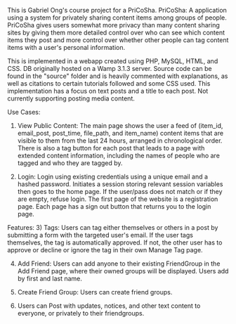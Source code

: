 This is Gabriel Ong's course project for a PriCoSha.
PriCoSha: A application using a system for privately sharing content items among groups of people. PriCoSha gives users somewhat more privacy than many content sharing sites by giving them more detailed control over who can see which content items they post and more control over whether other people can tag content items with a user's personal information.

This is implemented in a webapp created using PHP, MySQL, HTML, and CSS. DB originally hosted on a Wamp 3.1.3 server.
Source code can be found in the "source" folder and is heavily commented with explanations, as well as citations to certain tutorials followed and some CSS used.
This implementation has a focus on text posts and a title to each post. Not currently supporting posting media content.

Use Cases:
1) View Public Content: The main page shows the user a feed of (item_id, email_post, post_time, file_path, and item_name) content items that are
visible to them from the last 24 hours, arranged in chronological order. There is also a tag button for each post that leads to a page with extended content information, including the names of people who are tagged and who they are tagged by.

2) Login: Login using existing credentials using a unique email and a hashed password. Initiates a session storing relevant session variables then goes to the home page. If the user/pass does not match or if they are empty, refuse login. The first page of the website is a registration page. Each page has a sign out button that returns you to the login page.

Features:
3) Tags: Users can tag either themselves or others in a post by submitting a form with the targeted user's email. If the user tags themselves, the tag is automatically approved. If not, the other user has to approve or decline or ignore the tag in their own Manage Tag page.

4) Add Friend: Users can add anyone to their existing FriendGroup in the Add Friend page, where their owned groups will be displayed. Users add by first and last name.

5) Create Friend Group: Users can create friend groups.

6) Users can Post with updates, notices, and other text content to everyone, or privately to their friendgroups.